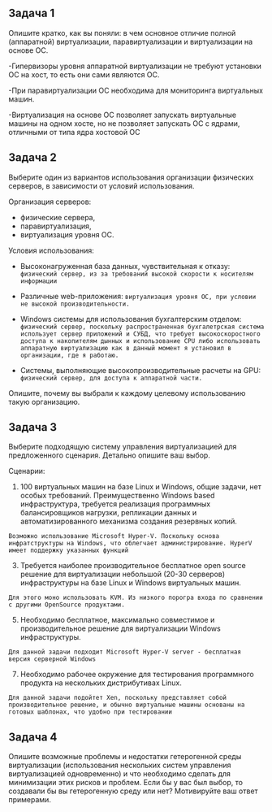 ## Задача 1

Опишите кратко, как вы поняли: в чем основное отличие полной (аппаратной) виртуализации, паравиртуализации и виртуализации на основе ОС.

-Гипервизоры уровня аппаратной виртуализации не требуют установки ОС на хост, то есть они сами являются ОС.

-При паравиртуализации ОС необходима для мониторинга виртуальных машин.

-Виртуализация на основе ОС позволяет запускать виртуальные машины на одном хосте, но не позволяет запускать ОС с ядрами, отличными от типа ядра хостовой ОС

## Задача 2

Выберите один из вариантов использования организации физических серверов, в зависимости от условий использования.

Организация серверов:
- физические сервера,
- паравиртуализация,
- виртуализация уровня ОС.

Условия использования:
- Высоконагруженная база данных, чувствительная к отказу: 
```физический сервер, из за требований высокой скорости к носителям информации```
- Различные web-приложения: 
```виртуализация уровня ОС, при условии не высокой производительности.```
- Windows системы для использования бухгалтерским отделом: 
```физический сервер, поскольку распространенная бухгалетрская система использует сервер приложений и СУБД, что требует высокоскоростного доступа к накопителям дынных и использование CPU либо использовать аппаратную виртуализацию как в данный момент я установил в организации, где я работаю.```

- Системы, выполняющие высокопроизводительные расчеты на GPU: ```физический сервер, для доступа к аппаратной части.```

Опишите, почему вы выбрали к каждому целевому использованию такую организацию.

## Задача 3

Выберите подходящую систему управления виртуализацией для предложенного сценария. Детально опишите ваш выбор.

Сценарии:

1. 100 виртуальных машин на базе Linux и Windows, общие задачи, нет особых требований. Преимущественно Windows based инфраструктура, требуется реализация программных балансировщиков нагрузки, репликации данных и автоматизированного механизма создания резервных копий.
```
Возможно использование Microsoft Hyper-V. Поскольку основа инфратструктуры на Windows, что облегчает администрирование. HyperV имеет поддержку указанных функций
```
3. Требуется наиболее производительное бесплатное open source решение для виртуализации небольшой (20-30 серверов) инфраструктуры на базе Linux и Windows виртуальных машин.
```
Для этого моно использовать KVM. Из низкого порогра входа по сравнении с другими OpenSource продуктами.
```
5. Необходимо бесплатное, максимально совместимое и производительное решение для виртуализации Windows инфраструктуры.
```
Для данной задачи подходит Microsoft Hyper-V server - бесплатная версия серверной Windows 
```
7. Необходимо рабочее окружение для тестирования программного продукта на нескольких дистрибутивах Linux.
```
Для данной задачи подойтет Xen, поскольку представляет собой производительное решение, и обычно виртуальные машины основаны на готовых шаблонах, что удобно при тестировании
```
## Задача 4

Опишите возможные проблемы и недостатки гетерогенной среды виртуализации (использования нескольких систем управления виртуализацией одновременно) и что необходимо сделать для минимизации этих рисков и проблем. Если бы у вас был выбор, то создавали бы вы гетерогенную среду или нет? Мотивируйте ваш ответ примерами.
